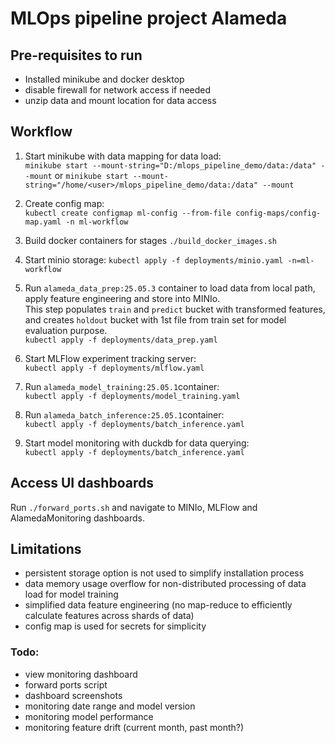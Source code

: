 # MLOps pipeline project Alameda

## Pre-requisites to run 

- Installed minikube and docker desktop
- disable firewall for network access if needed
- unzip data and mount location for data access

## Workflow

1. Start minikube with data mapping for data load:  
`minikube start --mount-string="D:/mlops_pipeline_demo/data:/data" --mount` or 
`minikube start --mount-string="/home/<user>/mlops_pipeline_demo/data:/data" --mount`

2. Create config map:  
`kubectl create configmap ml-config --from-file config-maps/config-map.yaml -n ml-workflow`  

3. Build docker containers for stages
`./build_docker_images.sh`

4. Start minio storage:
`kubectl apply -f deployments/minio.yaml -n=ml-workflow`  

5. Run `alameda_data_prep:25.05.3` container to load data from local path, apply feature engineering and store into MINIo.  
This step populates `train` and `predict` bucket with transformed features, and creates `holdout` bucket with 1st file from train set for model evaluation purpose.  
`kubectl apply -f deployments/data_prep.yaml`

6. Start MLFlow experiment tracking server:  
`kubectl apply -f deployments/mlflow.yaml`

7. Run `alameda_model_training:25.05.1`container:  
`kubectl apply -f deployments/model_training.yaml`

8. Run `alameda_batch_inference:25.05.1`container:  
`kubectl apply -f deployments/batch_inference.yaml`

9. Start model monitoring with duckdb for data querying:  
`kubectl apply -f deployments/batch_inference.yaml`

## Access UI dashboards

Run `./forward_ports.sh` and navigate to MINIo, MLFlow and AlamedaMonitoring dashboards.

## Limitations
- persistent storage option is not used to simplify installation process
- data memory usage overflow for non-distributed processing of data load for model training
- simplified data feature engineering (no map-reduce to efficiently calculate features across shards of data)
- config map is used for secrets for simplicity

### Todo:

- view monitoring dashboard 
- forward ports script
- dashboard screenshots
- monitoring date range and model version
- monitoring model performance
- monitoring feature drift (current month, past month?)
